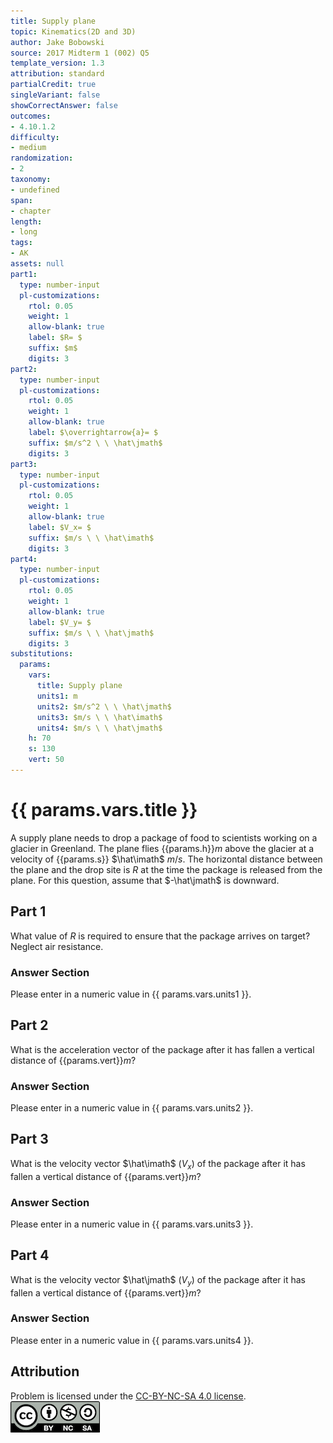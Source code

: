 ```yaml
---
title: Supply plane
topic: Kinematics(2D and 3D)
author: Jake Bobowski
source: 2017 Midterm 1 (002) Q5
template_version: 1.3
attribution: standard
partialCredit: true
singleVariant: false
showCorrectAnswer: false
outcomes:
- 4.10.1.2
difficulty:
- medium
randomization:
- 2
taxonomy:
- undefined
span:
- chapter
length:
- long
tags:
- AK
assets: null
part1:
  type: number-input
  pl-customizations:
    rtol: 0.05
    weight: 1
    allow-blank: true
    label: $R= $
    suffix: $m$
    digits: 3
part2:
  type: number-input
  pl-customizations:
    rtol: 0.05
    weight: 1
    allow-blank: true
    label: $\overrightarrow{a}= $
    suffix: $m/s^2 \ \ \hat\jmath$
    digits: 3
part3:
  type: number-input
  pl-customizations:
    rtol: 0.05
    weight: 1
    allow-blank: true
    label: $V_x= $
    suffix: $m/s \ \ \hat\imath$
    digits: 3
part4:
  type: number-input
  pl-customizations:
    rtol: 0.05
    weight: 1
    allow-blank: true
    label: $V_y= $
    suffix: $m/s \ \ \hat\jmath$
    digits: 3
substitutions:
  params:
    vars:
      title: Supply plane
      units1: m
      units2: $m/s^2 \ \ \hat\jmath$
      units3: $m/s \ \ \hat\imath$
      units4: $m/s \ \ \hat\jmath$
    h: 70
    s: 130
    vert: 50
---
```

# {{ params.vars.title }}
A supply plane needs to drop a package of food to scientists working on a glacier in Greenland.
The plane flies {{params.h}}$m$ above the glacier at a velocity of {{params.s}} $\hat\imath$ $m/s$.
The horizontal distance between the plane and the drop site is $R$ at the time the package is released from the plane.
For this question, assume that $-\hat\jmath$ is downward.

## Part 1

What value of $R$ is required to ensure that the package arrives on target? Neglect air resistance.

### Answer Section

Please enter in a numeric value in {{ params.vars.units1 }}.

## Part 2

What is the acceleration vector of the package after it has fallen a vertical distance of {{params.vert}}$m$?

### Answer Section

Please enter in a numeric value in {{ params.vars.units2 }}.

## Part 3

What is the velocity vector $\hat\imath$ ($V_x$) of the package after it has fallen a vertical distance of {{params.vert}}$m$?

### Answer Section

Please enter in a numeric value in {{ params.vars.units3 }}.

## Part 4

What is the velocity vector $\hat\jmath$ ($V_y$) of the package after it has fallen a vertical distance of {{params.vert}}$m$?

### Answer Section

Please enter in a numeric value in {{ params.vars.units4 }}.

## Attribution

Problem is licensed under the [CC-BY-NC-SA 4.0 license](https://creativecommons.org/licenses/by-nc-sa/4.0/).<br> ![The Creative Commons 4.0 license requiring attribution-BY, non-commercial-NC, and share-alike-SA license.](https://raw.githubusercontent.com/firasm/bits/master/by-nc-sa.png)